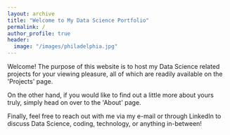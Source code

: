 ```yaml
---
layout: archive
title: "Welcome to My Data Science Portfolio"
permalink: /
author_profile: true
header:
  image: "/images/philadelphia.jpg"
---
```


Welcome! The purpose of this website is to host my Data Science related projects for your viewing pleasure, all of which are readily available on the 'Projects' page.

On the other hand, if you would like to find out a little more about yours truly, simply head on over to the 'About' page.

Finally, feel free to reach out with me via my e-mail or through LinkedIn to discuss Data Science, coding, technology, or anything in-between!
